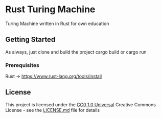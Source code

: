 # Rust Turing Machine 

Turing Machine written in Rust for own education
 
## Getting Started

As always, just clone and build the project cargo build or cargo run

### Prerequisites

Rust -> https://www.rust-lang.org/tools/install 

## License

This project is licensed under the [CC0 1.0 Universal](LICENSE.md)
Creative Commons License - see the [LICENSE.md](LICENSE.md) file for
details

